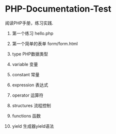 # PHP-Documentation-Test
阅读PHP手册，练习实践.

1. 第一个练习 hello.php
2. 第一个简单的表单 form/form.html
3. type PHP数据类型
4. variable 变量
5. constant 常量
6. expression 表达式
7. operator 运算符
8. structures 流程控制
9. functions 函数

10. yield 生成器yield语法